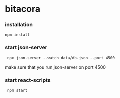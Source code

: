 # bitacora

### installation
    
    npm install
    
### start json-server 
    
     npx json-server --watch data/db.json --port 4500
     
make sure that you run json-server on port 4500
     
### start react-scripts

     npm start
     
